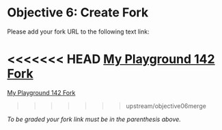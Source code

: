 # Objective 6: Create Fork

Please add your fork URL to the following text link:

<<<<<<< HEAD
[My Playground 142 Fork](https://gitlab.cs.wallawalla.edu/maioan/playground142/-/commit/57e8bc0471eac479aabeba1228a0b2f97118ce42)
=======
[My Playground 142 Fork]()
>>>>>>> upstream/objective06merge

*To be graded your fork link must be in the parenthesis above.*
